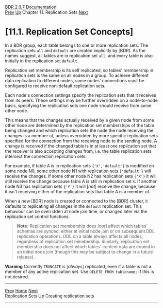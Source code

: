   [BDR 2.0.7 Documentation](README.md)                                                                                                         
  [Prev](replication-sets.md "Replication Sets")   [Up](replication-sets.md)    Chapter 11. Replication Sets    [Next](replication-sets-creation.md "Creating replication sets")  


# [11.1. Replication Set Concepts]

In a BDR group, each table belongs to one or more replication sets. The
replication sets `all` and `default` are created
implicitly by [BDR]. As the names suggest, all tables are
in replication set `all`, and every table is also initially in
the replication set `default`.

Replication set membership is its self replicated, so tables\'
membership in replication sets is the same on all nodes in a group. To
achieve different data replication to different nodes, some nodes\'
connections must be configured to receive non-default replication sets.

Each node\'s connection settings specify the replication sets that it
receives from its peers. These settings may be further overridden on a
node-to-node basis, specifying the replication sets one node should
receive from some other node.

This means that the changes actually received by a given node from some
other node are determined by the replication set memberships of the
table being changed and which replication sets the node the node
receiving the changes is a member of, unless overridden by more specific
replication sets specified for the connection from the receiving node to
the sending node. A change is received if the changed table is in at
least one replication set that the receiver is also accepting changes
from, i.e. the table replication sets intersect the connection
replication sets.

For example, if table A is in replication sets
`{'X','default'}` is modified on some node N0, some other node
N1 with replication sets `{'default'}` will receive the
changes. If some other node N2 has replication sets `{'X'}` it
will still receive the change because table A is still in replication
set `X`. If another node N3 has replication sets
`{'Y'}` it will [*not*] receive the change, because
it isn\'t receiving either of the replication sets that table A is a
member of.

When a new [BDR] node is created or connected to the
[BDR] cluster, it defaults to replicating all changes in
the `default` replication set. This behaviour can be
overridden at node join time, or changed later via the replication set
control functions.

> **Note:** Replication set membership does [*not*] affect
> which tables\' schemas are synced, either at initial node join or on
> subsequent DDL replication operations. DDL on a table always affects
> all nodes, regardless of replication set membership. Similarly,
> replication set membership does not affect which tables\' content data
> are copied in an initial node join (though this may be subject to
> change in a future release).

  **Warning**
  Currently `TRUNCATE` is [*always*] replicated, even if a table is not a member of any active replication set. Use `DELETE FROM tablename;` if this is not desired.



  ---------------------------------------------- -------------------------------------------- -------------------------------------------------------
  [Prev](replication-sets.md)        [Home](README.md)         [Next](replication-sets-creation.md)  
  Replication Sets                                [Up](replication-sets.md)                                Creating replication sets
  ---------------------------------------------- -------------------------------------------- -------------------------------------------------------
